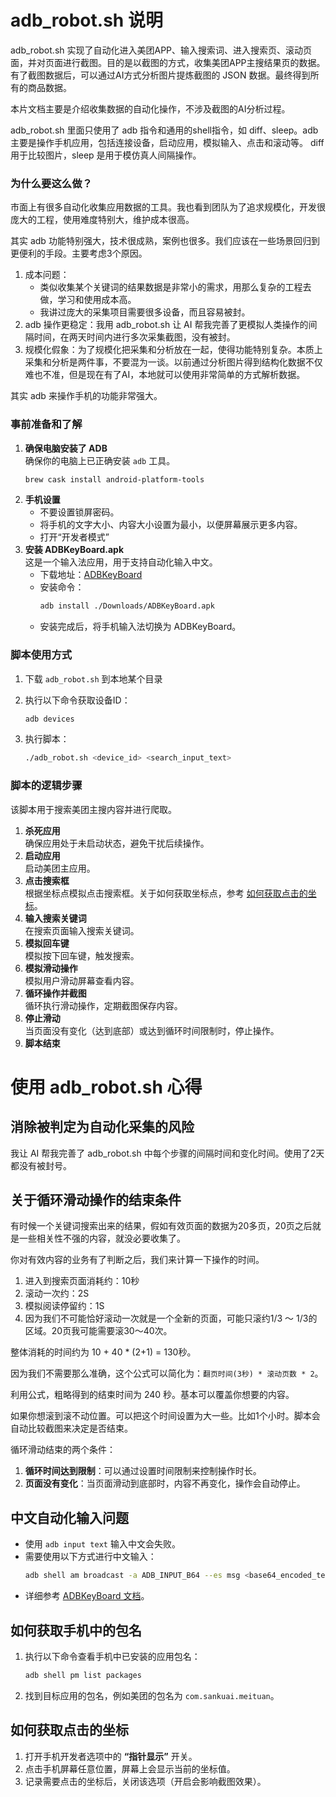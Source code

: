 # adb_robot.sh 说明

adb_robot.sh 实现了自动化进入美团APP、输入搜索词、进入搜索页、滚动页面，并对页面进行截图。目的是以截图的方式，收集美团APP主搜结果页的数据。有了截图数据后，可以通过AI方式分析图片提炼截图的 JSON 数据。最终得到所有的商品数据。

本片文档主要是介绍收集数据的自动化操作，不涉及截图的AI分析过程。

adb_robot.sh 里面只使用了 adb 指令和通用的shell指令，如 diff、sleep。adb 主要是操作手机应用，包括连接设备，启动应用，模拟输入、点击和滚动等。 diff 用于比较图片，sleep 是用于模仿真人间隔操作。

### 为什么要这么做？

市面上有很多自动化收集应用数据的工具。我也看到团队为了追求规模化，开发很庞大的工程，使用难度特别大，维护成本很高。

其实 adb 功能特别强大，技术很成熟，案例也很多。我们应该在一些场景回归到更便利的手段。主要考虑3个原因。

1. 成本问题：
   - 类似收集某个关键词的结果数据是非常小的需求，用那么复杂的工程去做，学习和使用成本高。
   - 我讲过庞大的采集项目需要很多设备，而且容易被封。
2. adb 操作更稳定：我用 adb_robot.sh 让 AI 帮我完善了更模拟人类操作的间隔时间，在两天时间内进行多次采集截图，没有被封。
3. 规模化假象：为了规模化把采集和分析放在一起，使得功能特别复杂。本质上采集和分析是两件事，不要混为一谈。以前通过分析图片得到结构化数据不仅难也不准，但是现在有了AI，本地就可以使用非常简单的方式解析数据。

其实 adb 来操作手机的功能非常强大。

### 事前准备和了解

1. **确保电脑安装了 ADB**  
   确保你的电脑上已正确安装 `adb` 工具。
   ```bash
   brew cask install android-platform-tools
   ```
3. **手机设置**  
   - 不要设置锁屏密码。
   - 将手机的文字大小、内容大小设置为最小，以便屏幕展示更多内容。
   - 打开“开发者模式”
4. **安装 ADBKeyBoard.apk**  
   这是一个输入法应用，用于支持自动化输入中文。
   - 下载地址：[ADBKeyBoard](https://github.com/senzhk/ADBKeyBoard)
   - 安装命令：
     ```bash
     adb install ./Downloads/ADBKeyBoard.apk
     ```
   - 安装完成后，将手机输入法切换为 ADBKeyBoard。

### 脚本使用方式

1. 下载 `adb_robot.sh` 到本地某个目录

1. 执行以下命令获取设备ID：
   ```bash
   adb devices
   ```
2. 执行脚本：
   ```bash
   ./adb_robot.sh <device_id> <search_input_text>
   ```

### 脚本的逻辑步骤

该脚本用于搜索美团主搜内容并进行爬取。

1. **杀死应用**  
   确保应用处于未启动状态，避免干扰后续操作。
2. **启动应用**  
   启动美团主应用。
3. **点击搜索框**  
   根据坐标点模拟点击搜索框。关于如何获取坐标点，参考 [如何获取点击的坐标](#如何获取点击的坐标)。
4. **输入搜索关键词**  
   在搜索页面输入搜索关键词。
5. **模拟回车键**  
   模拟按下回车键，触发搜索。
6. **模拟滑动操作**  
   模拟用户滑动屏幕查看内容。
7. **循环操作并截图**  
   循环执行滑动操作，定期截图保存内容。
8. **停止滑动**  
   当页面没有变化（达到底部）或达到循环时间限制时，停止操作。
9. **脚本结束**

# 使用 adb_robot.sh 心得

## 消除被判定为自动化采集的风险

我让 AI 帮我完善了 adb_robot.sh 中每个步骤的间隔时间和变化时间。使用了2天都没有被封号。

## 关于循环滑动操作的结束条件

有时候一个关键词搜索出来的结果，假如有效页面的数据为20多页，20页之后就是一些相关性不强的内容，就没必要收集了。

你对有效内容的业务有了判断之后，我们来计算一下操作的时间。

1. 进入到搜索页面消耗约：10秒
2. 滚动一次约：2S
3. 模拟阅读停留约：1S
4. 因为我们不可能恰好滚动一次就是一个全新的页面，可能只滚约1/3 ～ 1/3的区域。20页我可能需要滚30～40次。
 
整体消耗的时间约为 10 + 40 * (2+1) = 130秒。

因为我们不需要那么准确，这个公式可以简化为：`翻页时间(3秒) * 滚动页数 * 2`。

利用公式，粗略得到的结束时间为 240 秒。基本可以覆盖你想要的内容。

如果你想滚到滚不动位置。可以把这个时间设置为大一些。比如1个小时。脚本会自动比较截图来决定是否结束。

循环滑动结束的两个条件：
1. **循环时间达到限制**：可以通过设置时间限制来控制操作时长。
2. **页面没有变化**：当页面滑动到底部时，内容不再变化，操作会自动停止。

## 中文自动化输入问题

- 使用 `adb input text` 输入中文会失败。
- 需要使用以下方式进行中文输入：
  ```bash
  adb shell am broadcast -a ADB_INPUT_B64 --es msg <base64_encoded_text>
  ```
- 详细参考 [ADBKeyBoard 文档](https://github.com/senzhk/ADBKeyBoard/blob/master/README.md)。

## 如何获取手机中的包名

1. 执行以下命令查看手机中已安装的应用包名：
   ```bash
   adb shell pm list packages
   ```
2. 找到目标应用的包名，例如美团的包名为 `com.sankuai.meituan`。

## 如何获取点击的坐标

1. 打开手机开发者选项中的 **“指针显示”** 开关。
2. 点击手机屏幕任意位置，屏幕上会显示当前的坐标值。
3. 记录需要点击的坐标后，关闭该选项（开启会影响截图效果）。
